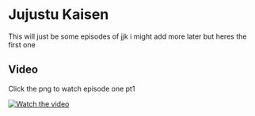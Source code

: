 
# Jujustu Kaisen

This will just be some episodes of jjk i might add more later but heres the first one 




## Video

Click the png to watch episode one pt1

[![Watch the video](https://th.bing.com/th/id/R.ff571218d2cbbbe6906d9658b18e8025?rik=wxZdzHEa4spArw&pid=ImgRaw&r=0)](https://youtu.be/vt5fpE0bzSY)
